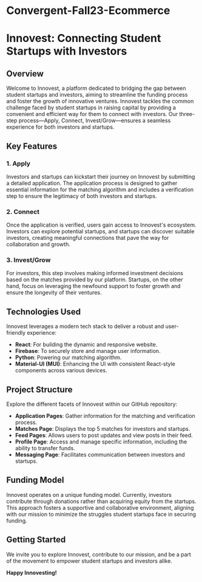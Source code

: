 # Convergent-Fall23-Ecommerce

# Innovest: Connecting Student Startups with Investors

## Overview

Welcome to Innovest, a platform dedicated to bridging the gap between student startups and investors, aiming to streamline the funding process and foster the growth of innovative ventures. Innovest tackles the common challenge faced by student startups in raising capital by providing a convenient and efficient way for them to connect with investors. Our three-step process—Apply, Connect, Invest/Grow—ensures a seamless experience for both investors and startups.

## Key Features

### 1. Apply

Investors and startups can kickstart their journey on Innovest by submitting a detailed application. The application process is designed to gather essential information for the matching algorithm and includes a verification step to ensure the legitimacy of both investors and startups.

### 2. Connect

Once the application is verified, users gain access to Innovest's ecosystem. Investors can explore potential startups, and startups can discover suitable investors, creating meaningful connections that pave the way for collaboration and growth.

### 3. Invest/Grow

For investors, this step involves making informed investment decisions based on the matches provided by our platform. Startups, on the other hand, focus on leveraging the newfound support to foster growth and ensure the longevity of their ventures.

## Technologies Used

Innovest leverages a modern tech stack to deliver a robust and user-friendly experience:

- **React**: For building the dynamic and responsive website.
- **Firebase**: To securely store and manage user information.
- **Python**: Powering our matching algorithm.
- **Material-UI (MUI)**: Enhancing the UI with consistent React-style components across various devices.

## Project Structure

Explore the different facets of Innovest within our GitHub repository:

- **Application Pages**: Gather information for the matching and verification process.
- **Matches Page**: Displays the top 5 matches for investors and startups.
- **Feed Pages**: Allows users to post updates and view posts in their feed.
- **Profile Page**: Access and manage specific information, including the ability to transfer funds.
- **Messaging Page**: Facilitates communication between investors and startups.

## Funding Model

Innovest operates on a unique funding model. Currently, investors contribute through donations rather than acquiring equity from the startups. This approach fosters a supportive and collaborative environment, aligning with our mission to minimize the struggles student startups face in securing funding.

## Getting Started

We invite you to explore Innovest, contribute to our mission, and be a part of the movement to empower student startups and investors alike.

**Happy Innovesting!**
